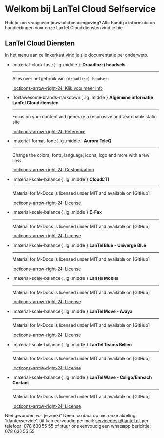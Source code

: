 # Welkom bij LanTel Cloud Selfservice

Heb je een vraag over jouw telefonieomgeving? Alle handige informatie en handleidingen voor onze LanTel Cloud diensten vind je hier.

## LanTel Cloud Diensten

In het menu aan de linkerkant vind je alle documentatie per onderwerp.



<div class="grid cards" markdown>

-   :material-clock-fast:{ .lg .middle } __(Draadloze) headsets__
    
    ---
    
    Alles over het gebruik van `(draadloze) headsets`
    
    [:octicons-arrow-right-24: Klik voor meer info](#)

-   :fontawesome-brands-markdown:{ .lg .middle } __Algemene informatie LanTel Cloud diensten__
   
    ---
   
    Focus on your content and generate a responsive and searchable static site
    
    [:octicons-arrow-right-24: Reference](#)

-   :material-format-font:{ .lg .middle } __Aurora TeleQ__
    
    ---
    
    Change the colors, fonts, language, icons, logo and more with a few lines
    
    [:octicons-arrow-right-24: Customization](#)

-   :material-scale-balance:{ .lg .middle } __CloudCTI__
    
    ---
    
    Material for MkDocs is licensed under MIT and available on [GitHub]
    
    [:octicons-arrow-right-24: License](#)

-   :material-scale-balance:{ .lg .middle } __E-Fax__
   
    ---
   
    Material for MkDocs is licensed under MIT and available on [GitHub]
    
    [:octicons-arrow-right-24: License](#)

-   :material-scale-balance:{ .lg .middle } __LanTel Blue - Univerge Blue__
    
    ---
    
    Material for MkDocs is licensed under MIT and available on [GitHub]
    
    [:octicons-arrow-right-24: License](#)

-   :material-scale-balance:{ .lg .middle } __LanTel Mobiel__
   
    ---
   
    Material for MkDocs is licensed under MIT and available on [GitHub]
    
    [:octicons-arrow-right-24: License](#)

-   :material-scale-balance:{ .lg .middle } __LanTel Move - Avaya__
    
    ---
    
    Material for MkDocs is licensed under MIT and available on [GitHub]
    
    [:octicons-arrow-right-24: License](#)

-   :material-scale-balance:{ .lg .middle } __LanTel Teams Bellen__
   
    ---
   
    Material for MkDocs is licensed under MIT and available on [GitHub]
    
    [:octicons-arrow-right-24: License](#)

-   :material-scale-balance:{ .lg .middle } __LanTel Wave - Coligo/Enreach Contact__
    
    ---
    
    Material for MkDocs is licensed under MIT and available on [GitHub]
    
    [:octicons-arrow-right-24: License](#)
</div>



Niet gevonden wat je zoekt? Neem contact op met onze afdeling 'klantenservice'.
Dit kan eenvoudig per mail: servicedesk@lantel.nl, per telefoon: 078 630 55 55 of stuur ons eenvoudig een whatsapp berichtje: 078 630 55 55
